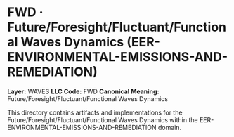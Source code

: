 # FWD · Future/Foresight/Fluctuant/Functional Waves Dynamics (EER-ENVIRONMENTAL-EMISSIONS-AND-REMEDIATION)

**Layer:** WAVES
**LLC Code:** FWD
**Canonical Meaning:** Future/Foresight/Fluctuant/Functional Waves Dynamics

This directory contains artifacts and implementations for the Future/Foresight/Fluctuant/Functional Waves Dynamics within the EER-ENVIRONMENTAL-EMISSIONS-AND-REMEDIATION domain.
